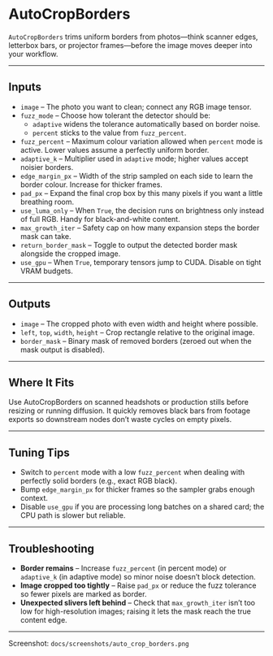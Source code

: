 # AutoCropBorders

`AutoCropBorders` trims uniform borders from photos—think scanner edges, letterbox bars, or projector frames—before the image moves deeper into your workflow.

---

## Inputs
- `image` – The photo you want to clean; connect any RGB image tensor.
- `fuzz_mode` – Choose how tolerant the detector should be:
  - `adaptive` widens the tolerance automatically based on border noise.
  - `percent` sticks to the value from `fuzz_percent`.
- `fuzz_percent` – Maximum colour variation allowed when `percent` mode is active. Lower values assume a perfectly uniform border.
- `adaptive_k` – Multiplier used in `adaptive` mode; higher values accept noisier borders.
- `edge_margin_px` – Width of the strip sampled on each side to learn the border colour. Increase for thicker frames.
- `pad_px` – Expand the final crop box by this many pixels if you want a little breathing room.
- `use_luma_only` – When `True`, the decision runs on brightness only instead of full RGB. Handy for black-and-white content.
- `max_growth_iter` – Safety cap on how many expansion steps the border mask can take.
- `return_border_mask` – Toggle to output the detected border mask alongside the cropped image.
- `use_gpu` – When `True`, temporary tensors jump to CUDA. Disable on tight VRAM budgets.

---

## Outputs
- `image` – The cropped photo with even width and height where possible.
- `left`, `top`, `width`, `height` – Crop rectangle relative to the original image.
- `border_mask` – Binary mask of removed borders (zeroed out when the mask output is disabled).

---

## Where It Fits

Use AutoCropBorders on scanned headshots or production stills before resizing or running diffusion. It quickly removes black bars from footage exports so downstream nodes don’t waste cycles on empty pixels.

---

## Tuning Tips

- Switch to `percent` mode with a low `fuzz_percent` when dealing with perfectly solid borders (e.g., exact RGB black).
- Bump `edge_margin_px` for thicker frames so the sampler grabs enough context.
- Disable `use_gpu` if you are processing long batches on a shared card; the CPU path is slower but reliable.

---

## Troubleshooting

- **Border remains** – Increase `fuzz_percent` (in percent mode) or `adaptive_k` (in adaptive mode) so minor noise doesn’t block detection.
- **Image cropped too tightly** – Raise `pad_px` or reduce the fuzz tolerance so fewer pixels are marked as border.
- **Unexpected slivers left behind** – Check that `max_growth_iter` isn’t too low for high-resolution images; raising it lets the mask reach the true content edge.

---

Screenshot: `docs/screenshots/auto_crop_borders.png`
